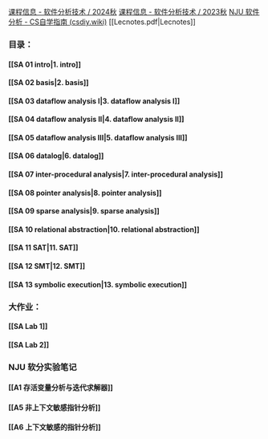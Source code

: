 [课程信息 - 软件分析技术 / 2024秋](https://xiongyingfei.github.io/SA_new/2024/)
[课程信息 - 软件分析技术 / 2023秋](https://xiongyingfei.github.io/SA_new/2023/)
[NJU 软件分析 - CS自学指南 (csdiy.wiki)](https://csdiy.wiki/%E7%BC%96%E7%A8%8B%E8%AF%AD%E8%A8%80%E8%AE%BE%E8%AE%A1%E4%B8%8E%E5%88%86%E6%9E%90/NJU-SoftwareAnalysis/)
[[Lecnotes.pdf|Lecnotes]]

### 目录：
####      [[SA 01 intro|1. intro]]
####      [[SA 02 basis|2. basis]]
####      [[SA 03 dataflow analysis I|3. dataflow analysis I]] 
####      [[SA 04 dataflow analysis II|4. dataflow analysis II]] 
####      [[SA 05 dataflow analysis III|5. dataflow analysis III]]
####      [[SA 06 datalog|6. datalog]]
####      [[SA 07 inter-procedural analysis|7. inter-procedural analysis]]
####      [[SA 08 pointer analysis|8. pointer analysis]]
####      [[SA 09 sparse analysis|9. sparse analysis]]
####      [[SA 10 relational abstraction|10. relational abstraction]]
####      [[SA 11 SAT|11. SAT]]
####      [[SA 12 SMT|12. SMT]]
####      [[SA 13 symbolic execution|13. symbolic execution]]

### 大作业：
####      [[SA Lab 1]]
####      [[SA Lab 2]]

### NJU 软分实验笔记
####      [[A1 存活变量分析与迭代求解器]]
####      [[A5 非上下文敏感指针分析]]
####      [[A6 上下文敏感的指针分析]]
